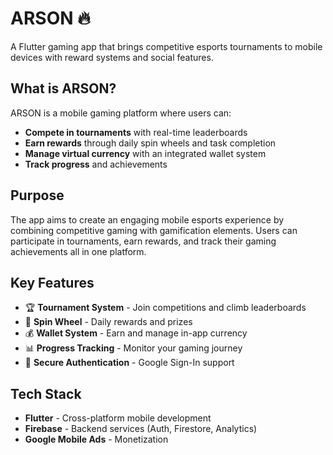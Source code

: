 # ARSON 🔥

A Flutter gaming app that brings competitive esports tournaments to mobile devices with reward systems and social features.

## What is ARSON?

ARSON is a mobile gaming platform where users can:
- **Compete in tournaments** with real-time leaderboards
- **Earn rewards** through daily spin wheels and task completion
- **Manage virtual currency** with an integrated wallet system
- **Track progress** and achievements

## Purpose

The app aims to create an engaging mobile esports experience by combining competitive gaming with gamification elements. Users can participate in tournaments, earn rewards, and track their gaming achievements all in one platform.

## Key Features

- 🏆 **Tournament System** - Join competitions and climb leaderboards
- 🎯 **Spin Wheel** - Daily rewards and prizes
- 💰 **Wallet System** - Earn and manage in-app currency
- 📊 **Progress Tracking** - Monitor your gaming journey
- 🔐 **Secure Authentication** - Google Sign-In support

## Tech Stack

- **Flutter** - Cross-platform mobile development
- **Firebase** - Backend services (Auth, Firestore, Analytics)
- **Google Mobile Ads** - Monetization
